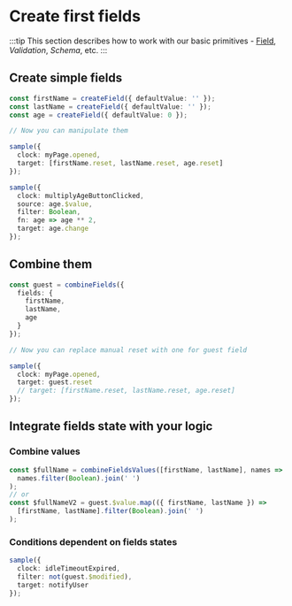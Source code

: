 # Create first fields

:::tip
This section describes how to work with our basic primitives -
[Field](/api/entities/field), _Validation_, _Schema_, etc.
:::

## Create simple fields

```ts
const firstName = createField({ defaultValue: '' });
const lastName = createField({ defaultValue: '' });
const age = createField({ defaultValue: 0 });

// Now you can manipulate them

sample({
  clock: myPage.opened,
  target: [firstName.reset, lastName.reset, age.reset]
});

sample({
  clock: multiplyAgeButtonClicked,
  source: age.$value,
  filter: Boolean,
  fn: age => age ** 2,
  target: age.change
});
```

## Combine them

```ts
const guest = combineFields({
  fields: {
    firstName,
    lastName,
    age
  }
});

// Now you can replace manual reset with one for guest field

sample({
  clock: myPage.opened,
  target: guest.reset
  // target: [firstName.reset, lastName.reset, age.reset]
});
```

## Integrate fields state with your logic

### Combine values

```ts
const $fullName = combineFieldsValues([firstName, lastName], names =>
  names.filter(Boolean).join(' ')
);
// or
const $fullNameV2 = guest.$value.map(({ firstName, lastName }) =>
  [firstName, lastName].filter(Boolean).join(' ')
);
```

### Conditions dependent on fields states

```ts
sample({
  clock: idleTimeoutExpired,
  filter: not(guest.$modified),
  target: notifyUser
});
```
